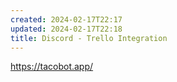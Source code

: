 ```yaml
---
created: 2024-02-17T22:17
updated: 2024-02-17T22:18
title: Discord - Trello Integration
---
```

https://tacobot.app/